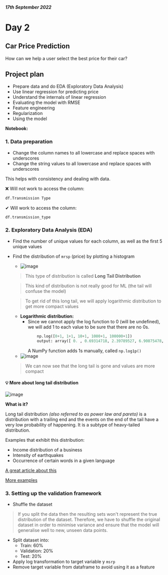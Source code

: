 #### *17th September 2022*
# Day 2


## **Car Price Prediction**
How can we help a user select the best price for their car?

## Project plan
- Prepare data and do EDA (Exploratory Data Analysis)
- Use linear regression for predicting price
- Understand the internals of linear regression
- Evaluating the model with RMSE
- Feature engineering
- Regularization
- Using the model

**Notebook:**

### 1. Data preparation
- Change the column names to all lowercase and replace spaces with underscores
- Change the string values to all lowercase and replace spaces with underscores

This helps with consistency and dealing with data.

❌ Will not work to access the column:
```python
df.Transmission Type
```

✔ Will work to access the column:
```python
df.transmission_type
```
### 2. Exploratory Data Analysis (EDA)
- Find the number of unique values for each column, as well as the first 5 unique values
- Find the distribution of ``mrsp`` (price) by plotting a histogram
  -   ![image](https://user-images.githubusercontent.com/70928356/190876437-55735ee3-1bee-4cb6-8678-fdf12b25482f.png)
     > This type of distribution is called **Long Tail Distribution**
     
     > This kind of distribution is not really good for ML (the tail will confuse the model)
     
     > To get rid of this long tail, we will apply logarithmic distribution to get more compact values
  -   **Logarithmic distribution:**
      -   Since we cannot apply the log function to 0 (will be undefined), we will add 1 to each value to be sure that there are no 0s.
          ```python 
              np.log([0+1, 1+1, 10+1, 1000+1, 100000+1])
              output: array([ 0. , 0.69314718, 2.39789527, 6.90875478, 11.51293546])
          ```
          A NumPy function adds 1s manually, called ```np.log1p()```
  - ![image](https://user-images.githubusercontent.com/70928356/190876668-7f69b071-ca60-45b0-b443-a003a6cfc987.png)
  > We can now see that the long tail is gone and values are more compact
 
#### 💡 More about long tail distribution
![image](https://user-images.githubusercontent.com/70928356/190880185-63787ae7-8311-4d68-b8d6-44d4105f4b1e.png)

**What is it?**

Long tail distribution *(also referred to as power law and pareto)* is a distribution with a trailing end and the events on the end of the tail have a very low probability of happening. It is a subtype of heavy-tailed distribution.

Examples that exhibit this distribution:
- Income distribution of a business 
- Intensity of earthquakes
- Occurrence of certain words in a given language

<a href="https://towardsdatascience.com/the-power-of-long-tailed-distributions-bd46f8856039">A great article about this</a>

<a href="https://www.statology.org/long-tail-distribution/">More examples</a>

### 3. Setting up the validation framework
- Shuffle the dataset 
> If you split the data then the resulting sets won't represent the true distribution of the dataset. Therefore, we have to shuffle the original dataset in order to minimise variance and ensure that the model will generalise well to new, unseen data points.
- Split dataset into:
  - Train: 60%
  - Validation: 20%
  - Test: 20%
- Apply log transformation to target variable y `msrp`
- Remove target variable from dataframe to avoid using it as a feature
